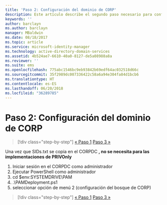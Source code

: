 ```yaml
---
title: 'Paso 2: Configuración del dominio de CORP'
description: Este artículo describe el segundo paso necesario para configurar el dominio corp que implica ejecutar un script después de copiar sids.txt se en CORPDC
keywords: ''
author: barclayn
ms.author: barclayn
manager: MBaldwin
ms.date: 08/18/2017
ms.topic: article
ms.service: microsoft-identity-manager
ms.technology: active-directory-domain-services
ms.assetid: 4b524ae7-6610-40a0-8127-de5a08988a8a
ms.reviewer: ''
ms.suite: ems
ms.openlocfilehash: 775abc1546bc9eb93842b69edf64ac032518d66c
ms.sourcegitcommit: 35f2989dc007336422c58a6a94e304fa84d1bcb6
ms.translationtype: HT
ms.contentlocale: es-ES
ms.lasthandoff: 06/20/2018
ms.locfileid: "36289785"
---
```

# <a name="step-2-configuring-the-corp-domain"></a>Paso 2: Configuración del dominio de CORP

> [!div class="step-by-step"]
> [« Paso 1](sp1-step1-configuring-priv-domain.md)
> [Paso 3 »](sp1-step3-installing-configuring-sql.md)

Una vez que SIDs.txt se copia en el CORPDC **, no se necesita para las implementaciones de PRIVOnly**

1. Iniciar sesión en el CORPDC como administrador
2. Ejecutar PowerShell como administrador
3. cd $env:SYSTEMDRIVE\PAM
4. .\PAMDeployment.ps1
5. seleccionar opción de menú 2 (configuración del bosque de CORP)

> [!div class="step-by-step"]
> [« Paso 1](sp1-step1-configuring-priv-domain.md)
> [Paso 3 »](sp1-step3-installing-configuring-sql.md)
